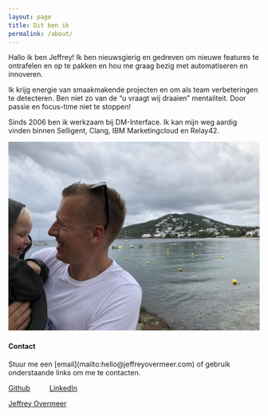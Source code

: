 ```yaml
---
layout: page
title: Dit ben ik
permalink: /about/
---
```



Hallo ik ben Jeffrey! Ik ben nieuwsgierig en gedreven om nieuwe features te ontrafelen en op te pakken en hou me graag bezig met automatiseren en innoveren.

Ik krijg energie van smaakmakende projecten en om als team verbeteringen te detecteren. Ben niet zo van de “u vraagt wij draaien” mentaliteit. Door passie en focus-time niet te stoppen!

Sinds 2006 ben ik werkzaam bij DM-Interface. Ik kan mijn weg aardig vinden binnen Selligent, Clang, IBM Marketingcloud en Relay42.

<img src="/images/ik.jpg" class="responsive-image"/>

<h4>Contact</h4>
Stuur me een [email](mailto:hello@jeffreyovermeer.com) of gebruik onderstaande links om me te contacten.


<a href="https://github.com/jeffrey-over/" class="social" target="_BLANK" style="margin-right:35px;"><i class="fab fa-github-square"></i> Github</a>  <a href="https://www.linkedin.com/in/jeffreyovermeer/" target="_BLANK" class="social"><i class="fab fa-linkedin"></i> LinkedIn</a>


<div class="LI-profile-badge"  data-version="v1" data-size="large" data-locale="en_US" data-type="vertical" data-theme="light" data-vanity="jeffreyovermeer"><a class="LI-simple-link" href='https://nl.linkedin.com/in/jeffreyovermeer?trk=profile-badge'>Jeffrey Overmeer</a></div>

